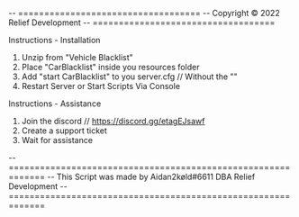 --					 ===================================
--					 Copyright © 2022 Relief Development
--					 ===================================

Instructions - Installation
1. Unzip from "Vehicle Blacklist"
2. Place "CarBlacklist" inside you resources folder
3. Add "start CarBlacklist" to you server.cfg // Without the ""
4. Restart Server or Start Scripts Via Console

Instructions - Assistance
1. Join the discord // https://discord.gg/etagEJsawf
2. Create a support ticket
3. Wait for assistance

--					 =============================================================
--					 This Script was made by Aidan2køld#6611 DBA Relief Development
--					 =============================================================